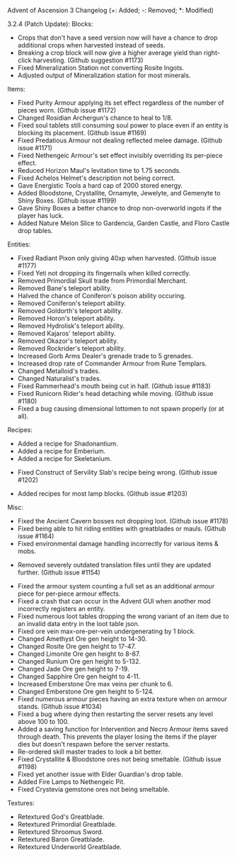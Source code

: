Advent of Ascension 3 Changelog
(+: Added; -: Removed; *: Modified)

3.2.4 (Patch Update):
Blocks:
* Crops that don't have a seed version now will have a chance to drop additional crops when harvested instead of seeds.
* Breaking a crop block will now give a higher average yield than right-click harvesting. (Github suggestion #1173)
* Fixed Mineralization Station not converting Rosite Ingots.
* Adjusted output of Mineralization station for most minerals.

Items:
* Fixed Purity Armour applying its set effect regardless of the number of pieces worn. (Github issue #1172)
* Changed Rosidian Archergun's chance to heal to 1/8.
* Fixed soul tablets still consuming soul power to place even if an entity is blocking its placement. (Github issue #1169)
* Fixed Predatious Armour not dealing reflected melee damage. (Github issue #1171)
* Fixed Nethengeic Armour's set effect invisibly overriding its per-piece effect.
* Reduced Horizon Maul's levitation time to 1.75 seconds.
* Fixed Achelos Helmet's description not being correct.
* Gave Energistic Tools a hard cap of 2000 stored energy.
* Added Bloodstone, Crystallite, Ornamyte, Jewelyte, and Gemenyte to Shiny Boxes. (Github issue #1199)
* Gave Shiny Boxes a better chance to drop non-overworld ingots if the player has luck.
* Added Nature Melon Slice to Gardencia, Garden Castle, and Floro Castle drop tables.

Entities:
* Fixed Radiant Pixon only giving 40xp when harvested. (Github issue #1177)
* Fixed Yeti not dropping its fingernails when killed correctly.
* Removed Primordial Skull trade from Primordial Merchant.
* Removed Bane's teleport ability.
* Halved the chance of Coniferon's poison ability occuring.
* Removed Coniferon's teleport ability.
* Removed Goldorth's teleport ability.
* Removed Horon's teleport ability.
* Removed Hydrolisk's teleport ability.
* Removed Kajaros' teleport ability.
* Removed Okazor's teleport ability.
* Removed Rockrider's teleport ability.
* Increased Gorb Arms Dealer's grenade trade to 5 grenades.
* Increased drop rate of Commander Armour from Rune Templars.
* Changed Metalloid's trades.
* Changed Naturalist's trades.
* Fixed Rammerhead's mouth being cut in half. (Github issue #1183)
* Fixed Runicorn Rider's head detaching while moving. (Github issue #1180)
* Fixed a bug causing dimensional lottomen to not spawn properly (or at all).

Recipes:
+ Added a recipe for Shadonantium.
+ Added a recipe for Emberium.
+ Added a recipe for Skeletanium.
* Fixed Construct of Servility Slab's recipe being wrong. (Github issue #1202)
+ Added recipes for most lamp blocks. (Github issue #1203)

Misc:
* Fixed the Ancient Cavern bosses not dropping loot. (Github issue #1178)
* Fixed being able to hit riding entities with greatblades or mauls. (Github issue #1164)
* Fixed environmental damage handling incorrectly for various items & mobs.
- Removed severely outdated translation files until they are updated further. (Github issue #1154)
* Fixed the armour system counting a full set as an additional armour piece for per-piece armour effects.
* Fixed a crash that can occur in the Advent GUI when another mod incorrectly registers an entity.
* Fixed numerous loot tables dropping the wrong variant of an item due to an invalid data entry in the loot table json.
* Fixed ore vein max-ore-per-vein undergenerating by 1 block.
* Changed Amethyst Ore gen height to 14-30.
* Changed Rosite Ore gen height to 17-47.
* Changed Limonite Ore gen height to 8-67.
* Changed Runium Ore gen height to 5-132.
* Changed Jade Ore gen height to 7-19.
* Changed Sapphire Ore gen height to 4-11.
* Increased Emberstone Ore max veins per chunk to 6.
* Changed Emberstone Ore gen height to 5-124.
* Fixed numerous armour pieces having an extra texture when on armour stands. (Github issue #1034)
* Fixed a bug where dying then restarting the server resets any level above 100 to 100.
* Added a saving function for Intervention and Necro Armour items saved through death. This prevents the player losing the items if the player dies but doesn't respawn before the server restarts.
* Re-ordered skill master trades to look a bit better.
* Fixed Crystallite & Bloodstone ores not being smeltable. (Github issue #1198)
* Fixed yet another issue with Elder Guardian's drop table.
* Added Fire Lamps to Nethengeic Pit.
* Fixed Crystevia gemstone ores not being smeltable.

Textures:
* Retextured God's Greatblade.
* Retextured Primordial Greatblade.
* Retextured Shroomus Sword.
* Retextured Baron Greatblade.
* Retextured Underworld Greatblade.
